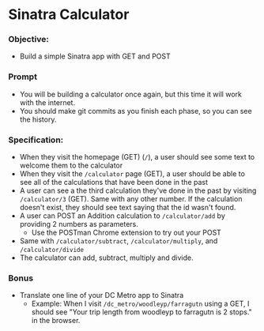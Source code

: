 # Sinatra Calculator

### Objective:
- Build a simple Sinatra app with GET and POST

### Prompt
- You will be building a calculator once again, but this time it will work with the internet.
- You should make git commits as you finish each phase, so you can see the history.

### Specification:
- When they visit the homepage (GET) (`/`), a user should see some text to welcome them to the calculator
- When they visit the `/calculator` page (GET), a user should be able to see all of the calculations that have been done in the past
- A user can see a the third calculation they've done in the past by visiting `/calculator/3` (GET). Same with any other number. If the calculation doesn't exist, they should see text saying that the id wasn't found.
- A user can POST an Addition calculation to `/calculator/add` by providing 2 numbers as parameters.
  - Use the POSTman Chrome extension to try out your POST
- Same with `/calculator/subtract`, `/calculator/multiply`, and `/calculator/divide`
- The calculator can add, subtract, multiply and divide.

### Bonus
- Translate one line of your DC Metro app to Sinatra
  - Example: When I visit `/dc_metro/woodleyp/farragutn` using a GET, I should see "Your trip length from woodleyp to farragutn is 2 stops." in the browser.

